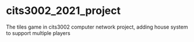 # cits3002_2021_project
The tiles game in cits3002 computer network project, adding house system to support multiple players
